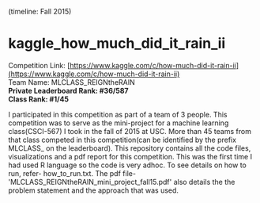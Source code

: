 (timeline: Fall 2015)

# kaggle_how_much_did_it_rain_ii  
Competition Link: [https://www.kaggle.com/c/how-much-did-it-rain-ii](https://www.kaggle.com/c/how-much-did-it-rain-ii)  
Team Name: MLCLASS_REIGNtheRAIN  
**Private Leaderboard Rank: #36/587**  
**Class Rank: #1/45**  

I participated in this competition as part of a team of 3 people. This competition was to serve as the mini-project for a machine learning class(CSCI-567) I took in the fall of 2015 at USC. More than 45 teams from that class competed in this competition(can be identified by the prefix MLCLASS_ on the leaderboard). This repository contains all the code files, visualizations and a pdf report for this competition. This was the first time I had used R language so the code is very adhoc. To see details on how to run, refer- how_to_run.txt. The pdf file- 'MLCLASS_REIGNtheRAIN_mini_project_fall15.pdf' also details the the problem statement and the approach that was used.

